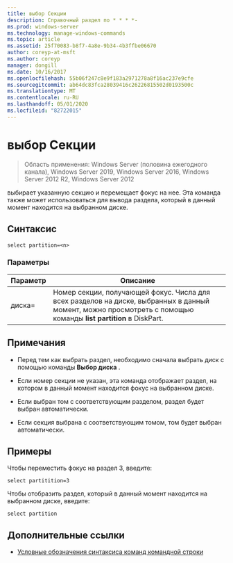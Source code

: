 ```yaml
---
title: выбор Секции
description: Справочный раздел по * * * *-
ms.prod: windows-server
ms.technology: manage-windows-commands
ms.topic: article
ms.assetid: 25f70083-b8f7-4a8e-9b34-4b3ffbe06670
author: coreyp-at-msft
ms.author: coreyp
manager: dongill
ms.date: 10/16/2017
ms.openlocfilehash: 55b06f247c8e9f183a2971278a8f16ac237e9cfe
ms.sourcegitcommit: ab64dc83fca28039416c26226815502d0193500c
ms.translationtype: MT
ms.contentlocale: ru-RU
ms.lasthandoff: 05/01/2020
ms.locfileid: "82722015"
---
```

# <a name="select-partition"></a>выбор Секции

> Область применения: Windows Server (половина ежегодного канала), Windows Server 2019, Windows Server 2016, Windows Server 2012 R2, Windows Server 2012

выбирает указанную секцию и перемещает фокус на нее. Эта команда также может использоваться для вывода раздела, который в данный момент находится на выбранном диске.  
  
  
  
## <a name="syntax"></a>Синтаксис  
  
```  
select partition=<n>  
```  
  
### <a name="parameters"></a>Параметры  
  
|   Параметр    |                                                                                    Описание                                                                                    |
|----------------|-----------------------------------------------------------------------------------------------------------------------------------------------------------------------------------|
| диска\=<n> | Номер секции, получающей фокус. Числа для всех разделов на диске, выбранных в данный момент, можно просмотреть с помощью команды **list partition** в DiskPart. |
  
## <a name="remarks"></a>Примечания  
  
-   Перед тем как выбрать раздел, необходимо сначала выбрать диск с помощью команды **Выбор диска** .  
  
-   Если номер секции не указан, эта команда отображает раздел, на котором в данный момент находится фокус на выбранном диске.  
  
-   Если выбран том с соответствующим разделом, раздел будет выбран автоматически.  
  
-   Если секция выбрана с соответствующим томом, том будет выбран автоматически.  
  
## <a name="examples"></a>Примеры  
Чтобы переместить фокус на раздел 3, введите:  
  
```  
select partitition=3  
```  
  
Чтобы отобразить раздел, который в данный момент находится на выбранном диске, введите:  
  
```  
select partition  
```  
  
## <a name="additional-references"></a>Дополнительные ссылки  
- [Условные обозначения синтаксиса команд командной строки](command-line-syntax-key.md)  
  

  


